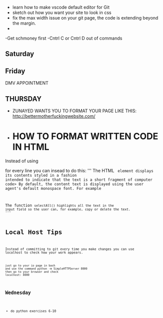 - learn how to make vscode default editor for Git
- sketch out how you want your site to look in css
- fix the max width issue on your git page, the code is extending beyond the margin. 
- 

-Get schmoney first 
-Cntrl C or Cntrl D out of commands 

## Saturday


## Friday 
DMV APPOINTMENT 


## THURSDAY

- ZUNAYED WANTS YOU TO FORMAT YOUR PAGE LIKE THIS:
http://bettermotherfuckingwebsite.com/


- # HOW TO FORMAT WRITTEN CODE IN HTML 
Instead of using <P> for every line you can insead to do this:
'''
The HTML <CODE> element displays its contents styled in a fashion intended 
to indicate that the text is a short fragment of computer code> 
By default, the content text is displayed using the user agent's default monospace font.
For example 

<P>The function <CODE>selectAll()<//CODE> highlights all the text in the
input field so the user can, for example, copy or delete the text.<//P>
'''

# Local Host Tips 
Instead of committing to git every time you make changes you can use localhost to check 
how your work appears. 
```
just go to your io page in bash 
and use the command python -m SimpleHTTPServer 8000
then go to your browser and check 
localhost: 8000
```

## Wednesday
- do python exercises 6-10